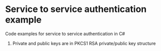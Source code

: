 # Service to service authentication example

Code examples for service to service authentication in C#

1. Private and public keys are in PKCS1 RSA private/public key structure
